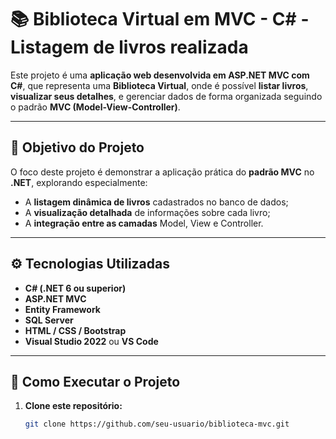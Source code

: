 # 📚 Biblioteca Virtual em MVC - C# - Listagem de livros realizada

Este projeto é uma **aplicação web desenvolvida em ASP.NET MVC com C#**, que representa uma **Biblioteca Virtual**, onde é possível **listar livros**, **visualizar seus detalhes**, e gerenciar dados de forma organizada seguindo o padrão **MVC (Model-View-Controller)**.

---

## 🎯 Objetivo do Projeto

O foco deste projeto é demonstrar a aplicação prática do **padrão MVC** no **.NET**, explorando especialmente:
- A **listagem dinâmica de livros** cadastrados no banco de dados;
- A **visualização detalhada** de informações sobre cada livro;
- A **integração entre as camadas** Model, View e Controller.

---

## ⚙️ Tecnologias Utilizadas

- **C# (.NET 6 ou superior)**  
- **ASP.NET MVC**  
- **Entity Framework**  
- **SQL Server**  
- **HTML / CSS / Bootstrap**  
- **Visual Studio 2022** ou **VS Code**

---

## 🚀 Como Executar o Projeto

1. **Clone este repositório:**
   ```bash
   git clone https://github.com/seu-usuario/biblioteca-mvc.git
